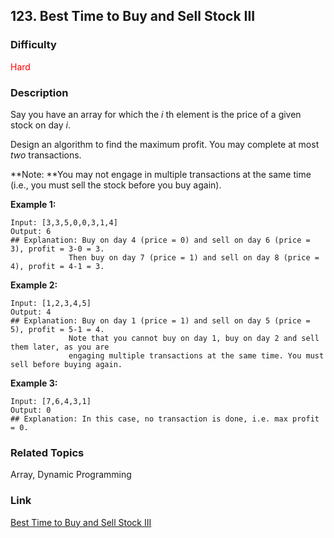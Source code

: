 ## 123. Best Time to Buy and Sell Stock III
### Difficulty

 <font color=red>Hard</font>

### Description

Say you have an array for which the _i_ th element is the price of a given
stock on day _i_.

Design an algorithm to find the maximum profit. You may complete at most _two_
transactions.

**Note:  **You may not engage in multiple transactions at the same time (i.e.,
you must sell the stock before you buy again).

**Example 1:**
            Input: [3,3,5,0,0,3,1,4]    Output: 6    ## Explanation: Buy on day 4 (price = 0) and sell on day 6 (price = 3), profit = 3-0 = 3.                 Then buy on day 7 (price = 1) and sell on day 8 (price = 4), profit = 4-1 = 3.

**Example 2:**
            Input: [1,2,3,4,5]    Output: 4    ## Explanation: Buy on day 1 (price = 1) and sell on day 5 (price = 5), profit = 5-1 = 4.                 Note that you cannot buy on day 1, buy on day 2 and sell them later, as you are                 engaging multiple transactions at the same time. You must sell before buying again.    

**Example 3:**
            Input: [7,6,4,3,1]    Output: 0    ## Explanation: In this case, no transaction is done, i.e. max profit = 0.


### Related Topics

Array, Dynamic Programming


### Link
[Best Time to Buy and Sell Stock III](https://leetcode.com/problems/best-time-to-buy-and-sell-stock-iii)
